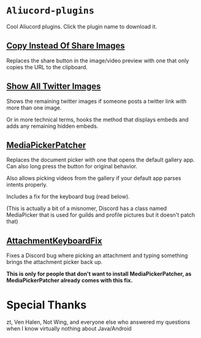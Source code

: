 # `Aliucord-plugins`

Cool Aliucord plugins. Click the plugin name to download it.

## [Copy Instead Of Share Images](https://github.com/RhythmLunatic/aliucord-plugins/raw/builds/CopyInsteadOfShareImages.zip)
Replaces the share button in the image/video preview with one that only copies the URL to the clipboard.

## [Show All Twitter Images](https://github.com/RhythmLunatic/aliucord-plugins/raw/builds/ShowAllTwitterImages.zip)
Shows the remaining twitter images if someone posts a twitter link with more than one image.

Or in more technical terms, hooks the method that displays embeds and adds any remaining hidden embeds.


## [MediaPickerPatcher](https://github.com/RhythmLunatic/aliucord-plugins/raw/builds/MediaPickerPatcher.zip)
Replaces the document picker with one that opens the default gallery app. Can also long press the button for original behavior.

Also allows picking videos from the gallery if your default app parses intents properly.

Includes a fix for the keyboard bug (read below).

(This is actually a bit of a misnomer, Discord has a class named MediaPicker that is used for guilds and profile pictures but it doesn't patch that)

## [AttachmentKeyboardFix](https://github.com/RhythmLunatic/aliucord-plugins/raw/builds/AttachmentKeyboardFix.zip)
Fixes a Discord bug where picking an attachment and typing something brings the attachment picker back up.

**This is only for people that don't want to install MediaPickerPatcher, as MediaPickerPatcher already comes with this fix.**

# Special Thanks
zt, Ven Halen, Not Wing, and everyone else who answered my questions when I know virtually nothing about Java/Android
